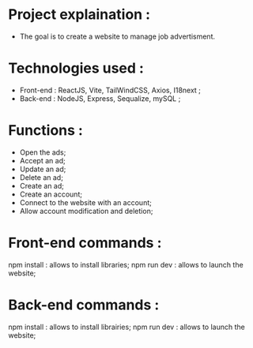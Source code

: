 # Project explaination : 
- The goal is to create a website to manage job advertisment. 

# Technologies used :
- Front-end : ReactJS, Vite, TailWindCSS, Axios, I18next ; 
- Back-end : NodeJS, Express, Sequalize, mySQL ; 

# Functions : 
- Open the ads; 
- Accept an ad; 
- Update an ad; 
- Delete an ad; 
- Create an ad; 
- Create an account; 
- Connect to the website with an account; 
- Allow account modification and deletion; 

# Front-end commands :
npm install : allows to install libraries; 
npm run dev : allows to launch the website; 

# Back-end commands :
npm install : allows to install librairies; 
npm run dev : allows to launch the website; 
